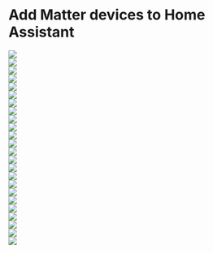 # Add Matter devices to Home Assistant
  
![](images/ha/add_matter_device_01.jpg)  
![](images/ha/add_matter_device_02.jpg)  
![](images/ha/add_matter_device_03.jpg)  
![](images/ha/add_matter_device_04.jpg)  
![](images/ha/add_matter_device_05.jpg)  
![](images/ha/add_matter_device_06.jpg)  
![](images/ha/add_matter_device_07.jpg)  
![](images/ha/add_matter_device_08.jpg)  
![](images/ha/add_matter_device_09.jpg)  
![](images/ha/add_matter_device_10.jpg)  
![](images/ha/add_matter_device_11.jpg)  
![](images/ha/add_matter_device_12.jpg)  
![](images/ha/add_matter_device_13.png)  
![](images/ha/add_matter_device_14.png)  
![](images/ha/add_matter_device_15.png)  
![](images/ha/add_matter_device_16.png)  
![](images/ha/HA-ActiveDatasetTLVs.png)  
![](images/ha/thread_01.png)  
![](images/ha/thread_02.png)  
![](images/ha/thread_03.png)  
![](images/ha/thread_04.png)  
![](images/ha/thread_05.png)  
![](images/ha/thread_06.png)  
![](images/ha/thread_07.png)  
  